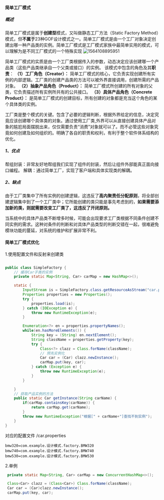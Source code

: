 #### **简单工厂模式**

##### 概述

简单工厂模式是属于**创建型**模式，又叫做静态工厂方法（Static Factory Method）模式，但**不属于**23种GOF设计模式之一。简单工厂模式是由一个工厂对象决定创建出哪一种产品类的实例。简单工厂模式是工厂模式家族中最简单实用的模式，可以理解为是不同工厂模式的一个特殊实现
![1564108895951](\1564108895951.png)

简单工厂模式的实质是由一个工厂类根据传入的参数，动态决定应该创建哪一个产品类（这些产品类继承自一个父类或接口）的实例。
该模式中包含的角色及其**职责**：
**（1）工厂角色（Creator）：**
简单工厂模式的核心，它负责实现创建所有实例的内部逻辑。工厂类的创建产品类的方法可以被外界直接调用，创建所需的产品对象。
**（2）抽象产品角色（Product）：**
简单工厂模式所创建的所有对象的父类，它负责描述所有实例所共有的公共接口。
**（3）具体产品角色（Concrete Product）：**
是简单工厂模式的创建目标，所有创建的对象都是充当这个角色的某个具体类的实例。

工厂类是整个模式的关键。包含了必要的逻辑判断，根据外界给定的信息，决定究竟应该创建哪个具体类的对象。通过使用工厂类,外界可以从直接创建具体产品对象的尴尬局面摆脱出来，仅仅需要负责“消费”对象就可以了。而不必管这些对象究竟如何创建及如何组织的。明确了各自的职责和权利，有利于整个软件体系结构的优化。

##### 1、优点
帮组封装：非常友好地帮组我们实现了组件的封装，然后让组件外部能真正面向接口编程。
解耦：通过简单工厂，实现了客户端和具体实现类的解耦。

##### 2、缺点

由于工厂类集中了所有实例的创建逻辑，这违反了**高内聚责任分配原则**，将全部创建逻辑集中到了一个工厂类中；它所能创建的类只能是事先考虑到的，**如果需要添加新的类，则就需要改变工厂类了，这违反了开闭原则。**

当系统中的具体产品类不断增多时候，可能会出现要求工厂类根据不同条件创建不同实例的需求。这种对条件的判断和对具体产品类型的判断交错在一起，很难避免模块功能的蔓延，对系统的维护和扩展非常不利。

#### 简单工厂模式优化

1.使用配置文件和反射来创建类

```java

public class SimpleFactory {
    // 缓存Car子类的实例
    private static Map<String, Car> carMap = new HashMap<>();

    static {
        InputStream is = SimpleFactory.class.getResourceAsStream("car.properties");
        Properties properties = new Properties();
        try {
            properties.load(is);
        } catch (IOException e) {
            throw new RuntimeException(e);
        }

        Enumeration<?> en = properties.propertyNames();
        while(en.hasMoreElements()) {
            String key = (String) en.nextElement();
            String className = properties.getProperty(key);
            try {
                Class<?> clazz = Class.forName(className);
                // 预先实例化
                Car car = (Car) clazz.newInstance();
                carMap.put(key, car);
            } catch (Exception e) {
                throw new RuntimeException(e);
            }
        }

    }
    // 获取产品实例的方法
    public static Car getInstance(String carName) {
        if(carMap.containsKey(carName)) {
            return carMap.get(carName);
        }
        throw new RuntimeException("根据[" + carName+"]查找不到实例");
    }
}
```
对应的配置文件 /car.properties
``` 
bmw320=com.example.设计模式.factory.BMW320
bmw740=com.example.设计模式.factory.BMW740
bmw530=com.example.设计模式.factory.BMW530
```

2.单例

```java
 private static Map<String, Car> carMap = new ConcurrentHashMap<>();

 Class<Car> clazz = (Class<Car>) Class.forName(className);
 Car car = (Car)clazz.newInstance();
 carMap.put(key, car);
```
